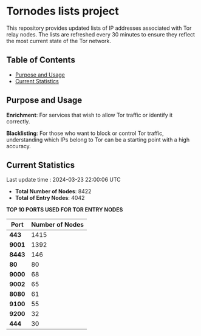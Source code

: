 # Tornodes lists project

This repository provides updated lists of IP addresses associated with Tor relay nodes. The lists are refreshed every 30 minutes to ensure they reflect the most current state of the Tor network.

## Table of Contents

- [Purpose and Usage](#purpose-and-usage)
- [Current Statistics](#current-statistics)


## Purpose and Usage

**Enrichment**: For services that wish to allow Tor traffic or identify it correctly.

**Blacklisting**: For those who want to block or control Tor traffic, understanding which IPs belong to Tor can be a starting point with a high accuracy.

## Current Statistics

Last update time : 2024-03-23 22:00:06 UTC

- **Total Number of Nodes**: 8422
- **Total of Entry Nodes**: 4042

**TOP 10 PORTS USED FOR TOR ENTRY NODES**

| **Port** | **Number of Nodes** |
|------|-----------------|
| **443**   | 1415  |
| **9001**   | 1392  |
| **8443**   | 146  |
| **80**   | 80  |
| **9000**   | 68  |
| **9002**   | 65  |
| **8080**   | 61  |
| **9100**   | 55  |
| **9200**   | 32  |
| **444**   | 30  |

